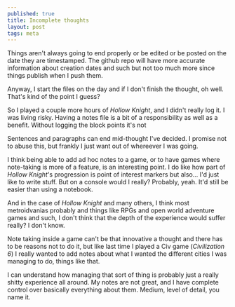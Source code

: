 ```yaml
---
published: true
title: Incomplete thoughts
layout: post
tags: meta
---
```

Things aren't always going to end properly or be edited or be posted on the date they are timestamped. The github repo will have more accurate information about creation dates and such but not too much more since things publish when I push them. 

Anyway, I start the files on the day and if I don't finish the thought, oh well. That's kind of the point I guess?

So I played a couple more hours of _Hollow Knight_, and I didn't really log it. I was living risky. Having a notes file is a bit of a responsibility as well as a benefit. Without logging the block points it's not 

Sentences and paragraphs can end mid-thought I've decided. I promise not to abuse this, but frankly I just want out of whereever I was going. 

I think being able to add ad hoc notes to a game, or to have games where note-taking is more of a feature, is an interesting point. I do like how part of _Hollow Knight_'s progression is point of interest markers but also... I'd just like to write stuff. But on a console would I really? Probably, yeah. It'd still be easier than using a notebook.

And in the case of _Hollow Knight_ and many others, I think most metroidvanias probably and things like RPGs and open world adventure games and such, I don't think that the depth of the experience would suffer really? I don't know.

Note taking inside a game can't be that innovative a thought and there has to be reasons not to do it, but like last time I played a Civ game (_Civilization 6_) I really wanted to add notes about what I wanted the different cities I was managing to do, things like that. 

I can understand how managing that sort of thing is probably just a really shitty experience all around. My notes are not great, and I have complete control over basically everything about them. Medium, level of detail, you name it.

